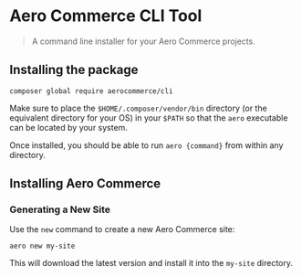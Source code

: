 # Aero Commerce CLI Tool

> A command line installer for your Aero Commerce projects.

## Installing the package

```
composer global require aerocommerce/cli
```

Make sure to place the `$HOME/.composer/vendor/bin` directory (or the equivalent directory for your OS) in your `$PATH` so that the `aero` executable can be located by your system.

Once installed, you should be able to run `aero {command}` from within any directory.


## Installing Aero Commerce

### Generating a New Site

Use the `new` command to create a new Aero Commerce site:

```
aero new my-site
```

This will download the latest version and install it into the `my-site` directory.
